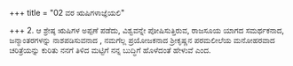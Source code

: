 +++
title = "02 ವರ ಋಷಿಗಳಾಜ್ಞೆಯಲಿ"

+++
2. ಆ ಶ್ರೇಷ್ಠ ಋಷಿಗಳ ಅಪ್ಪಣೆ ಪಡೆದು, ವಿಶ್ವವನ್ನೇ ಪೋಷಿಸುತ್ತಿರುವ, ರಾಜಸೂಯ ಯಾಗದ ಸಮರ್ಥಕನಾದ, ಜನ್ಮಾಂತರಗಳನ್ನು ನಾಶಪಡಿಸುವನಾದ , ನಮಗೆಲ್ಲ ಪ್ರಯೋಜಕನಾದ ಶ್ರೀಕೃಷ್ಣನ ಪರಮಲೀಲೆಯ ಮನೋಹರವಾದ ಚರಿತ್ರೆಯನ್ನು ಕುರಿತು ನನಗೆ ತಿಳಿದ ಮಟ್ಟಿಗೆ ನನ್ನ ಬುದ್ಧಿಗೆ ಹೊಳೆದಂತೆ ಹೇಳುವೆ ಎಂದ.